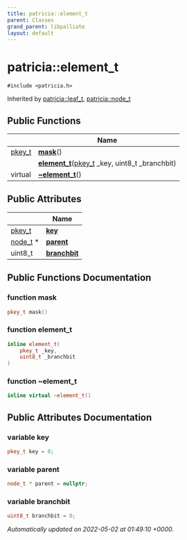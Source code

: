 ```yaml
---
title: patricia::element_t
parent: Classes
grand_parent: libpalliate
layout: default
---
```


# patricia::element_t






`#include <patricia.h>`

Inherited by [patricia::leaf_t](/libpalliate/generated/Classes/structpatricia_1_1leaf__t), [patricia::node_t](/libpalliate/generated/Classes/structpatricia_1_1node__t)

## Public Functions

|                | Name           |
| -------------- | -------------- |
| [pkey_t](/libpalliate/generated/Files/patricia_8h#using-pkey-t) | **[mask](/libpalliate/generated/Classes/structpatricia_1_1element__t#function-mask)**() |
| | **[element_t](/libpalliate/generated/Classes/structpatricia_1_1element__t#function-element-t)**([pkey_t](/libpalliate/generated/Files/patricia_8h#using-pkey-t) _key, uint8_t _branchbit) |
| virtual | **[~element_t](/libpalliate/generated/Classes/structpatricia_1_1element__t#function-~element-t)**() |

## Public Attributes

|                | Name           |
| -------------- | -------------- |
| [pkey_t](/libpalliate/generated/Files/patricia_8h#using-pkey-t) | **[key](/libpalliate/generated/Classes/structpatricia_1_1element__t#variable-key)**  |
| [node_t](/libpalliate/generated/Classes/structpatricia_1_1node__t) * | **[parent](/libpalliate/generated/Classes/structpatricia_1_1element__t#variable-parent)**  |
| uint8_t | **[branchbit](/libpalliate/generated/Classes/structpatricia_1_1element__t#variable-branchbit)**  |

## Public Functions Documentation

### function mask

```cpp
pkey_t mask()
```


### function element_t

```cpp
inline element_t(
    pkey_t _key,
    uint8_t _branchbit
)
```


### function ~element_t

```cpp
inline virtual ~element_t()
```


## Public Attributes Documentation

### variable key

```cpp
pkey_t key = 0;
```


### variable parent

```cpp
node_t * parent = nullptr;
```


### variable branchbit

```cpp
uint8_t branchbit = 0;
```



_Automatically updated on 2022-05-02 at 01:49:10 +0000._